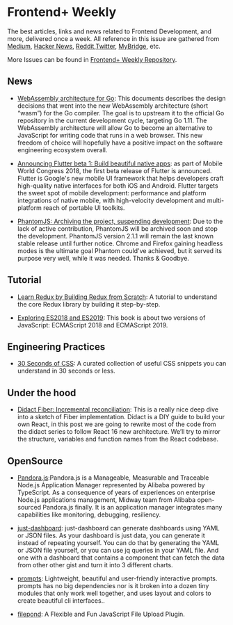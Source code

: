 # Frontend+ Weekly

The best articles, links and news related to Frontend Development, and more, delivered once a week. All reference in this issue are gathered from [Medium](https://medium.com/@384924552), [Hacker News](https://news.ycombinator.com/news), [Reddit](reddit.com),[Twitter](twitter.com), [MyBridge](mybridge.co), etc.

More Issues can be found in [Frontend+ Weekly Repository](https://parg.co/U9x).

## News

* [WebAssembly architecture for Go](https://parg.co/UWu): This documents describes the design decisions that went into the new WebAssembly architecture (short “wasm”) for the Go compiler. The goal is to upstream it to the official Go repository in the current development cycle, targeting Go 1.11. The WebAssembly architecture will allow Go to become an alternative to JavaScript for writing code that runs in a web browser. This new freedom of choice will hopefully have a positive impact on the software engineering ecosystem overall.

* [Announcing Flutter beta 1: Build beautiful native apps](https://parg.co/Ua1): as part of Mobile World Congress 2018, the first beta release of Flutter is announced. Flutter is Google's new mobile UI framework that helps developers craft high-quality native interfaces for both iOS and Android. Flutter targets the sweet spot of mobile development: performance and platform integrations of native mobile, with high-velocity development and multi-platform reach of portable UI toolkits.

* [PhantomJS: Archiving the project, suspending development](https://github.com/ariya/phantomjs/issues/15344): Due to the lack of active contribution, PhantomJS will be archived soon and stop the development. PhantomJS version 2.1.1 will remain the last known stable release until further notice. Chrome and Firefox gaining headless modes is the ultimate goal Phantom could've achieved, but it served its purpose very well, while it was needed. Thanks & Goodbye.

## Tutorial

* [Learn Redux by Building Redux from Scratch](https://parg.co/Uah): A tutorial to understand the core Redux library by building it step-by-step.

* [Exploring ES2018 and ES2019](http://exploringjs.com/es2018-es2019/toc.html): This book is about two versions of JavaScript: ECMAScript 2018 and ECMAScript 2019.

## Engineering Practices

* [30 Seconds of CSS](https://atomiks.github.io/30-seconds-of-css): A curated collection of useful CSS snippets you can understand in 30 seconds or less.

## Under the hood

* [Didact Fiber: Incremental reconciliation](https://parg.co/UW5): This is a really nice deep dive into a sketch of Fiber implementation. Didact is a DIY guide to build your own React, in this post we are going to rewrite most of the code from the didact series to follow React 16 new architecture. We’ll try to mirror the structure, variables and function names from the React codebase.

## OpenSource

* [Pandora.js](https://github.com/midwayjs/pandora):Pandora.js is a Manageable, Measurable and Traceable Node.js Application Manager represented by Alibaba powered by TypeScript. As a consequence of years of experiences on enterprise Node.js applications management, Midway team from Alibaba open-sourced Pandora.js finally. It is an application manager integrates many capabilities like monitoring, debugging, resiliency.

* [just-dashboard](https://github.com/kantord/just-dashboard): just-dashboard can generate dashboards using YAML or JSON files. As your dashboard is just data, you can generate it instead of repeating yourself. You can do that by generating the YAML or JSON file yourself, or you can use jq queries in your YAML file. And one with a dashboard that contains a component that can fetch the data from other other gist and turn it into 3 different charts.

* [prompts](https://github.com/terkelg/prompts): Lightweight, beautiful and user-friendly interactive prompts. prompts has no big dependencies nor is it broken into a dozen tiny modules that only work well together, and uses layout and colors to create beautiful cli interfaces..

* [filepond](https://github.com/pqina/filepond):
  A Flexible and Fun JavaScript File Upload Plugin.
